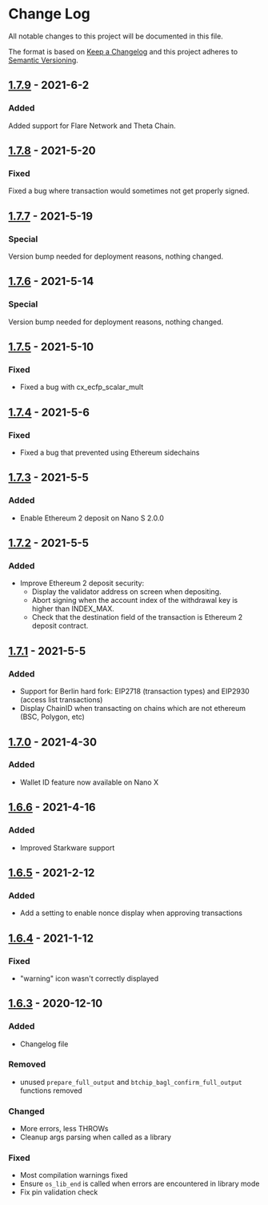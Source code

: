 # Change Log

All notable changes to this project will be documented in this file.

The format is based on [Keep a Changelog](http://keepachangelog.com/)
and this project adheres to [Semantic Versioning](http://semver.org/).

## [1.7.9](https://github.com/ledgerhq/app-ethereum/compare/1.7.8...1.7.9) - 2021-6-2

### Added

Added support for Flare Network and Theta Chain.

## [1.7.8](https://github.com/ledgerhq/app-ethereum/compare/1.7.7...1.7.8) - 2021-5-20

### Fixed

Fixed a bug where transaction would sometimes not get properly signed.

## [1.7.7](https://github.com/ledgerhq/app-ethereum/compare/1.7.6...1.7.7) - 2021-5-19

### Special

Version bump needed for deployment reasons, nothing changed.

## [1.7.6](https://github.com/ledgerhq/app-ethereum/compare/1.7.5...1.7.6) - 2021-5-14

### Special

Version bump needed for deployment reasons, nothing changed.

## [1.7.5](https://github.com/ledgerhq/app-ethereum/compare/1.7.4...1.7.5) - 2021-5-10

### Fixed

- Fixed a bug with cx_ecfp_scalar_mult

## [1.7.4](https://github.com/ledgerhq/app-ethereum/compare/1.7.3...1.7.4) - 2021-5-6

### Fixed

- Fixed a bug that prevented using Ethereum sidechains
## [1.7.3](https://github.com/ledgerhq/app-ethereum/compare/1.7.2...1.7.3) - 2021-5-5

### Added

- Enable Ethereum 2 deposit on Nano S 2.0.0

## [1.7.2](https://github.com/ledgerhq/app-ethereum/compare/1.7.1...1.7.2) - 2021-5-5

### Added

- Improve Ethereum 2 deposit security:
  -  Display the validator address on screen when depositing.
  -  Abort signing when the account index of the withdrawal key is higher than INDEX_MAX.
  -  Check that the destination field of the transaction is Ethereum 2 deposit contract.

## [1.7.1](https://github.com/ledgerhq/app-ethereum/compare/1.7.0...1.7.1) - 2021-5-5

### Added

- Support for Berlin hard fork: EIP2718 (transaction types) and EIP2930 (access list transactions)
- Display ChainID when transacting on chains which are not ethereum (BSC, Polygon, etc)
## [1.7.0](https://github.com/ledgerhq/app-ethereum/compare/1.6.6...1.7.0) - 2021-4-30

### Added

- Wallet ID feature now available on Nano X
## [1.6.6](https://github.com/ledgerhq/app-ethereum/compare/1.6.5...1.6.6) - 2021-4-16

### Added

- Improved Starkware support
## [1.6.5](https://github.com/ledgerhq/app-ethereum/compare/1.6.4...1.6.5) - 2021-2-12

### Added

- Add a setting to enable nonce display when approving transactions
## [1.6.4](https://github.com/ledgerhq/app-ethereum/compare/1.6.3...1.6.4) - 2021-1-12

### Fixed

- "warning" icon wasn't correctly displayed

## [1.6.3](https://github.com/ledgerhq/app-ethereum/compare/1.6.2...1.6.3) - 2020-12-10

### Added

- Changelog file

### Removed

- unused `prepare_full_output` and `btchip_bagl_confirm_full_output` functions removed

### Changed

- More errors, less THROWs
- Cleanup args parsing when called as a library

### Fixed

- Most compilation warnings fixed
- Ensure `os_lib_end` is called when errors are encountered in library mode
- Fix pin validation check
